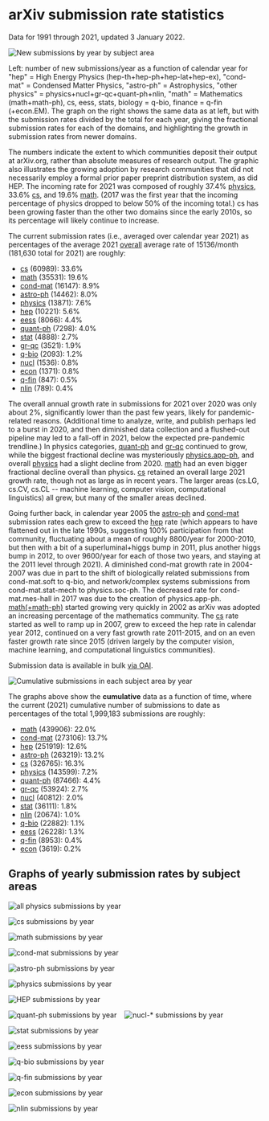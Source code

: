 # arXiv submission rate statistics

Data for 1991 through 2021, updated 3 January 2022.

![New submissions by year by subject area](newsubs.png)

Left: number of new submissions/year as a function of calendar year for "hep" = High Energy Physics (hep-th+hep-ph+hep-lat+hep-ex), "cond-mat" = Condensed Matter Physics, "astro-ph" = Astrophysics, "other physics" = physics+nucl+gr-qc+quant-ph+nlin, "math" = Mathematics (math+math-ph), cs, eess, stats, biology = q-bio, finance = q-fin (+econ.EM). The graph on the right shows the same data as at left, but with the submission rates divided by the total for each year, giving the fractional submission rates for each of the domains, and highlighting the growth in submission rates from newer domains.

The numbers indicate the extent to which communities deposit their output at arXiv.org, rather than absolute measures of research output. The graphic also illustrates the growing adoption by research communities that did not necessarily
employ a formal prior paper preprint distribution system, as did HEP. The incoming rate for 2021 was composed of roughly 37.4% [physics](#phys_yearly), 33.6% [cs](#cs_yearly), and 19.6% [math](#math_yearly).
(2017 was the first year that the incoming percentage of physics dropped to below 50% of the incoming total.) cs has been growing faster than the other two domains since the early 2010s, so its percentage will likely continue to increase.

The current submission rates (i.e., averaged over calendar year 2021) as percentages of the average 2021 [overall](http://arxiv.org/stats/monthly_submissions) average rate of 15136/month (181,630 total for 2021) are roughly:

-   [cs](#cs_yearly) (60989): 33.6%
-   [math](#math_yearly) (35531): 19.6%
-   [cond-mat](#cond-mat_yearly) (16147): 8.9%
-   [astro-ph](#astro-ph_yearly) (14462): 8.0%
-   [physics](#physics_yearly) (13871): 7.6%
-   [hep](#hep_yearly) (10221): 5.6%
-   [eess](#eess_yearly) (8066): 4.4%
-   [quant-ph](#quant-ph_yearly) (7298): 4.0%
-   [stat](#stat_yearly) (4888): 2.7%
-   [gr-qc](#gr-qc_yearly) (3521): 1.9%
-   [q-bio](#q-bio_yearly) (2093): 1.2%
-   [nucl](#nucl_yearly) (1536): 0.8%
-   [econ](#econ_yearly) (1371): 0.8%
-   [q-fin](#q-fin_yearly) (847): 0.5%
-   [nlin](#nlin_yearly) (789): 0.4%</li>

The overall annual growth rate in submissions for 2021 over 2020 was only about 2%, significantly lower than the past few years, likely for pandemic-related reasons. (Additional time to analyze, write, and publish perhaps led to a burst in 2020, and then diminished data collection and a flushed-out pipeline may led to a fall-off in 2021, below the expected pre-pandemic trendline.) In physics categories, [quant-ph](#quant-ph_yearly) and [gr-qc](#gr-qc_yearly) continued to grow, while the biggest fractional decline was mysteriously [physics.app-ph](#physics_yearly), and overall [physics](#phys_yearly) had a slight decline from 2020. [math](#math_yearly) had an even bigger fractional decline overall than physics. [cs](#cs_yearly) retained an overall large 2021 growth rate, though not as large as in recent years. The larger areas (cs.LG, cs.CV, cs.CL
-- machine learning, computer vision, computational linguistics) all grew, but many of the smaller areas declined.

Going further back, in calendar year 2005 the [astro-ph](#astro-ph_yearly) and [cond-mat](#cond-mat_yearly) submission rates each grew to exceed the [hep](#hep_yearly) rate (which appears to have flattened out in the late 1990s, suggesting 100% participation from that community, fluctuating about a mean of roughly 8800/year for 2000-2010, but then with a bit of a superluminal+higgs bump in 2011, plus another higgs bump in 2012, to over 9600/year for each of those two years, and staying at the 2011 level through 2021). A diminished cond-mat growth rate in 2004-2007 was due in part to the shift of biologically related submissions from cond-mat.soft to q-bio, and network/complex systems submissions from cond-mat.stat-mech to physics.soc-ph. The decreased rate for cond-mat.mes-hall in 2017 was due to the creation of physics.app-ph. [math(+math-ph)](#math_yearly) started growing very quickly in 2002 as arXiv was adopted an increasing percentage of the mathematics community. The [cs](#cs_yearly) rate started as well to ramp up in 2007, grew to exceed the hep rate in calendar year 2012, continued on a very fast growth rate 2011-2015, and on an even faster growth rate since 2015 (driven largely by the computer vision, machine learning, and computational linguistics communities).

Submission data is available in bulk [via OAI](../../oa).



![Cumulative submissions in each subject area by year](cumsubs.png)

The graphs above show the **cumulative** data as a function of time, where the current (2021) cumulative number of submissions to date as percentages of the total 1,999,183 submissions are roughly:

-   [math](#math_yearly) (439906): 22.0%
-   [cond-mat](#cond-mat_yearly) (273106): 13.7%
-   [hep](#hep_yearly) (251919): 12.6%
-   [astro-ph](#astro-ph_yearly) (263219): 13.2%
-   [cs](#cs_yearly) (326765): 16.3%
-   [physics](#physics_yearly) (143599): 7.2%
-   [quant-ph](#quant-ph_yearly) (87466): 4.4%
-   [gr-qc](#gr-qc_yearly) (53924): 2.7%
-   [nucl](#nucl_yearly) (40812): 2.0%
-   [stat](#stat_yearly) (36111): 1.8%
-   [nlin](#nlin_yearly) (20674): 1.0%
-   [q-bio](#q-bio_yearly) (22882): 1.1%
-   [eess](#eess_yearly) (26228): 1.3%
-   [q-fin](#q-fin_yearly) (8953): 0.4%
-   [econ](#econ_yearly) (3619): 0.2%

## Graphs of yearly submission rates by subject areas

![all physics submissions by year](phys_yearly.png)

<span id="cs_yearly"></span>

![cs submissions by year](cs_yearly.png)

<span id="math_yearly"></span>

![math submissions by year](math_yearly.png)

<span id="cond-mat_yearly"></span>

![cond-mat submissions by year](cond-mat_yearly.png)

<span id="astro-ph_yearly"></span>

![astro-ph submissions by year](astro-ph_yearly.png)

<span id="physics_yearly"></span>

![physics submissions by year](physics_yearly.png)

<span id="hep_yearly"></span>

![HEP submissions by year](hep_yearly.png)

<span id="quant-ph_yearly"></span><span id="gr-qc_yearly"></span>

![quant-ph submissions by year](quant-ph_gr-qc_yearly.png)    ![nucl-\* submissions by year](nucl_yearly.png)

<span id="stat_yearly"></span>

![stat submissions by year](stat_yearly.png)

<span id="eess_yearly"></span>

![eess submissions by year](eess_yearly.png)

<span id="q-bio_yearly"></span>

![q-bio submissions by year](q-bio_yearly.png)

<span id="q-fin_yearly"></span>

![q-fin submissions by year](q-fin_yearly.png)

<span id="econ_yearly"></span>

![econ submissions by year](econ_yearly.png)

<span id="nlin_yearly"></span>

![nlin submissions by year](nlin_yearly.png)
